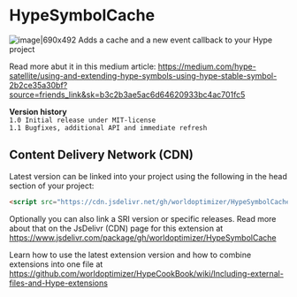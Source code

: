 # HypeSymbolCache
![image|690x492](https://playground.maxziebell.de/Hype/SymbolCache/HypeSymbolCache_1.jpg)
Adds a cache and a new event callback to your Hype project

Read more abut it in this medium article: https://medium.com/hype-satellite/using-and-extending-hype-symbols-using-hype-stable-symbol-2b2ce35a30bf?source=friends_link&sk=b3c2b3ae5ac6d64620933bc4ac701fc5


**Version history**\
`1.0 Initial release under MIT-license`\
`1.1 Bugfixes, additional API and immediate refresh`

Content Delivery Network (CDN)
--
Latest version can be linked into your project using the following in the head section of your project:
```html
<script src="https://cdn.jsdelivr.net/gh/worldoptimizer/HypeSymbolCache/HypeSymbolCache.min.js"></script>
```

Optionally you can also link a SRI version or specific releases. 
Read more about that on the JsDelivr (CDN) page for this extension at https://www.jsdelivr.com/package/gh/worldoptimizer/HypeSymbolCache

Learn how to use the latest extension version and how to combine extensions into one file at
https://github.com/worldoptimizer/HypeCookBook/wiki/Including-external-files-and-Hype-extensions
